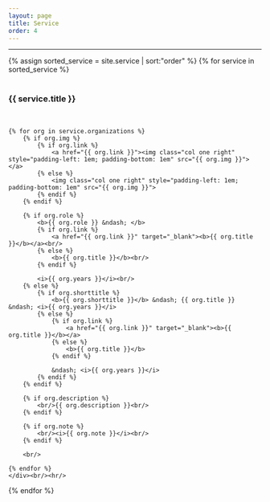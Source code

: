 ```yaml
---
layout: page
title: Service
order: 4
---
```


<hr/>
<div>
{% assign sorted_service = site.service | sort:"order" %}
{% for service in sorted_service %}
    <div><br/>
    <h3>{{ service.title }}</h3><br/>

    {% for org in service.organizations %}
        {% if org.img %}
            {% if org.link %}
                <a href="{{ org.link }}"><img class="col one right" style="padding-left: 1em; padding-bottom: 1em" src="{{ org.img }}"></a>
            {% else %}
                <img class="col one right" style="padding-left: 1em; padding-bottom: 1em" src="{{ org.img }}">
            {% endif %}
        {% endif %}

        {% if org.role %}
            <b>{{ org.role }} &ndash; </b> 
            {% if org.link %}
                <a href="{{ org.link }}" target="_blank"><b>{{ org.title }}</b></a><br/>
            {% else %}
                <b>{{ org.title }}</b><br/>
            {% endif %}
            
            <i>{{ org.years }}</i><br/>
        {% else %}
            {% if org.shorttitle %}
                <b>{{ org.shorttitle }}</b> &ndash; {{ org.title }} &ndash; <i>{{ org.years }}</i>
            {% else %}
                {% if org.link %}
                    <a href="{{ org.link }}" target="_blank"><b>{{ org.title }}</b></a>
                {% else %}
                    <b>{{ org.title }}</b>
                {% endif %}

                &ndash; <i>{{ org.years }}</i>
            {% endif %}
        {% endif %}

        {% if org.description %}
            <br/>{{ org.description }}<br/>
        {% endif %}

        {% if org.note %}
            <br/><i>{{ org.note }}</i><br/>
        {% endif %}

        <br/>
        
    {% endfor %}
    </div><br/><hr/>
{% endfor %}
</div>